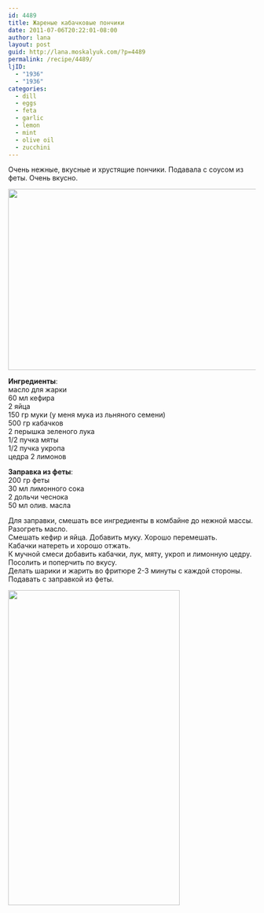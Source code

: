 ```yaml
---
id: 4489
title: Жареные кабачковые пончики
date: 2011-07-06T20:22:01-08:00
author: lana
layout: post
guid: http://lana.moskalyuk.com/?p=4489
permalink: /recipe/4489/
ljID:
  - "1936"
  - "1936"
categories:
  - dill
  - eggs
  - feta
  - garlic
  - lemon
  - mint
  - olive oil
  - zucchini
---
```

Очень нежные, вкусные и хрустящие пончики. Подавала с соусом из феты. Очень вкусно.

<img loading="lazy" class="alignnone" title="Fried Zucchini Fritters" src="http://farm6.static.flickr.com/5034/5911126680_2b4f21a6fc_z.jpg" alt="" width="640" height="368" /> 

**Ингредиенты**:  
масло для жарки  
60 мл кефира  
2 яйца  
150 гр муки (у меня мука из льняного семени)  
500 гр кабачков  
2 перышка зеленого лука  
1/2 пучка мяты  
1/2 пучка укропа  
цедра 2 лимонов

**Заправка из феты**:  
200 гр феты  
30 мл лимонного сока  
2 дольчи чеснока  
50 мл олив. масла

Для заправки, смешать все ингредиенты в комбайне до нежной массы.  
Разогреть масло.  
Смешать кефир и яйца. Добавить муку. Хорошо перемешать.  
Кабачки натереть и хорошо отжать.  
К мучной смеси добавить кабачки, лук, мяту, укроп и лимонную цедру.  
Посолить и поперчить по вкусу.  
Делать шарики и жарить во фритюре 2-3 минуты с каждой стороны.  
Подавать с заправкой из феты.

<img loading="lazy" class="alignnone" title="Fried Zucchini Fritters" src="http://farm6.static.flickr.com/5111/5910570441_4b18d82a89_z.jpg" alt="" width="349" height="640" />